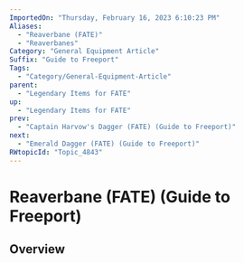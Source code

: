 ```yaml
---
ImportedOn: "Thursday, February 16, 2023 6:10:23 PM"
Aliases:
  - "Reaverbane (FATE)"
  - "Reaverbanes"
Category: "General Equipment Article"
Suffix: "Guide to Freeport"
Tags:
  - "Category/General-Equipment-Article"
parent:
  - "Legendary Items for FATE"
up:
  - "Legendary Items for FATE"
prev:
  - "Captain Harvow's Dagger (FATE) (Guide to Freeport)"
next:
  - "Emerald Dagger (FATE) (Guide to Freeport)"
RWtopicId: "Topic_4843"
---
```

# Reaverbane (FATE) (Guide to Freeport)
## Overview
